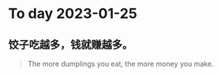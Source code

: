 
# To day 2023-01-25


## 饺子吃越多，钱就赚越多。
> The more dumplings you eat, the more money you make. 

    